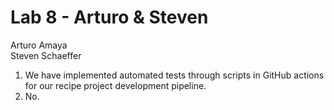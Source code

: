 # Lab 8 - Arturo & Steven
Arturo Amaya  
Steven Schaeffer  
1. We have implemented automated tests through scripts in GitHub actions for our recipe project development pipeline.
2. No.